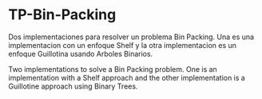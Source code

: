 # TP-Bin-Packing
Dos implementaciones para resolver un problema Bin Packing.
Una es una implementacion con un enfoque Shelf y la otra implementacion es un enfoque Guillotina usando Arboles Binarios.

Two implementations to solve a Bin Packing problem. One is an implementation with a Shelf approach and the other implementation is a Guillotine approach using Binary Trees.
